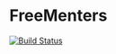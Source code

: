 # FreeMenters

[![Build Status](https://travis-ci.org/Wabuluka/FreeMentors.svg?branch=develop)](https://travis-ci.org/Wabuluka/FreeMentors)

